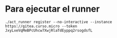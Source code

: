 # Para ejecutar el runner

```
./act_runner register --no-interactive --instance https://gitea.curso.micro --token JxyLxeVqMeBPcUhcw7XwjRlaTdEyppq2rsogdsfL
```
